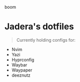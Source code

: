 boom
# Jadera's dotfiles

> Currently holding configs for:
 - Nvim
 - Yazi
 - Hyprconfig
 - Waybar
 - Waypaper
 - deeznutz

